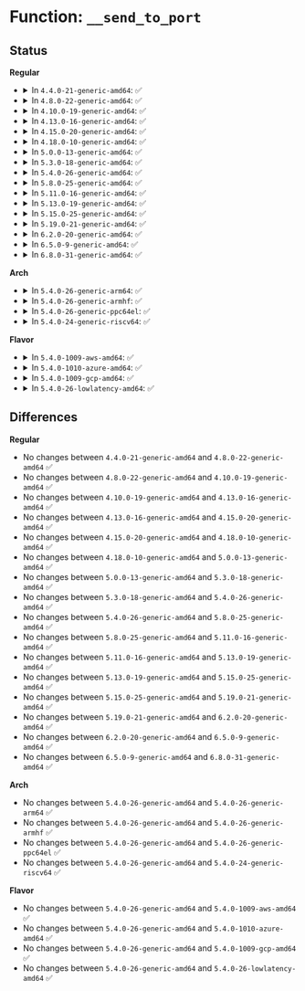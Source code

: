 # Function: <code>__send_to_port</code>

## Status
<b>Regular</b>
<ul>
<li>
<details>
<summary>In <code>4.4.0-21-generic-amd64</code>: ✅</summary>

```c
ssize_t __send_to_port(struct port * port, struct scatterlist * sg, int nents, size_t in_count, void * data, bool nonblock)
```

```json
{
  "name": "__send_to_port",
  "collision_type": "Unique Static",
  "inline_type": "No",
  "funcs": [
    {
      "addr": 18446744071584181136,
      "name": "__send_to_port",
      "external": false,
      "loc": "drivers/char/virtio_console.c:615",
      "file": "drivers/char/virtio_console.c",
      "inline": "seen, unknown",
      "caller_inline": [],
      "caller_func": [
        "drivers/char/virtio_console.c:put_chars",
        "drivers/char/virtio_console.c:port_fops_splice_write"
      ]
    }
  ],
  "symbols": [
    {
      "addr": 18446744071584181136,
      "name": "__send_to_port",
      "section": ".text",
      "bind": "STB_LOCAL",
      "size": 253
    }
  ]
}
```
</details>
</li>
<li>
<details>
<summary>In <code>4.8.0-22-generic-amd64</code>: ✅</summary>

```c
ssize_t __send_to_port(struct port * port, struct scatterlist * sg, int nents, size_t in_count, void * data, bool nonblock)
```

```json
{
  "name": "__send_to_port",
  "collision_type": "Unique Static",
  "inline_type": "No",
  "funcs": [
    {
      "addr": 18446744071584520240,
      "name": "__send_to_port",
      "external": false,
      "loc": "drivers/char/virtio_console.c:622",
      "file": "drivers/char/virtio_console.c",
      "inline": "seen, unknown",
      "caller_inline": [],
      "caller_func": [
        "drivers/char/virtio_console.c:put_chars",
        "drivers/char/virtio_console.c:port_fops_splice_write"
      ]
    }
  ],
  "symbols": [
    {
      "addr": 18446744071584520240,
      "name": "__send_to_port",
      "section": ".text",
      "bind": "STB_LOCAL",
      "size": 253
    }
  ]
}
```
</details>
</li>
<li>
<details>
<summary>In <code>4.10.0-19-generic-amd64</code>: ✅</summary>

```c
ssize_t __send_to_port(struct port * port, struct scatterlist * sg, int nents, size_t in_count, void * data, bool nonblock)
```

```json
{
  "name": "__send_to_port",
  "collision_type": "Unique Static",
  "inline_type": "No",
  "funcs": [
    {
      "addr": 18446744071584702320,
      "name": "__send_to_port",
      "external": false,
      "loc": "drivers/char/virtio_console.c:621",
      "file": "drivers/char/virtio_console.c",
      "inline": "seen, unknown",
      "caller_inline": [],
      "caller_func": [
        "drivers/char/virtio_console.c:put_chars",
        "drivers/char/virtio_console.c:port_fops_splice_write"
      ]
    }
  ],
  "symbols": [
    {
      "addr": 18446744071584702320,
      "name": "__send_to_port",
      "section": ".text",
      "bind": "STB_LOCAL",
      "size": 253
    }
  ]
}
```
</details>
</li>
<li>
<details>
<summary>In <code>4.13.0-16-generic-amd64</code>: ✅</summary>

```c
ssize_t __send_to_port(struct port * port, struct scatterlist * sg, int nents, size_t in_count, void * data, bool nonblock)
```

```json
{
  "name": "__send_to_port",
  "collision_type": "Unique Static",
  "inline_type": "No",
  "funcs": [
    {
      "addr": 18446744071584783632,
      "name": "__send_to_port",
      "external": false,
      "loc": "drivers/char/virtio_console.c:621",
      "file": "drivers/char/virtio_console.c",
      "inline": "seen, unknown",
      "caller_inline": [],
      "caller_func": [
        "drivers/char/virtio_console.c:put_chars",
        "drivers/char/virtio_console.c:port_fops_splice_write"
      ]
    }
  ],
  "symbols": [
    {
      "addr": 18446744071584783632,
      "name": "__send_to_port",
      "section": ".text",
      "bind": "STB_LOCAL",
      "size": 268
    }
  ]
}
```
</details>
</li>
<li>
<details>
<summary>In <code>4.15.0-20-generic-amd64</code>: ✅</summary>

```c
ssize_t __send_to_port(struct port * port, struct scatterlist * sg, int nents, size_t in_count, void * data, bool nonblock)
```

```json
{
  "name": "__send_to_port",
  "collision_type": "Unique Static",
  "inline_type": "No",
  "funcs": [
    {
      "addr": 18446744071585203824,
      "name": "__send_to_port",
      "external": false,
      "loc": "drivers/char/virtio_console.c:618",
      "file": "drivers/char/virtio_console.c",
      "inline": "seen, unknown",
      "caller_inline": [],
      "caller_func": [
        "drivers/char/virtio_console.c:put_chars",
        "drivers/char/virtio_console.c:port_fops_splice_write"
      ]
    }
  ],
  "symbols": [
    {
      "addr": 18446744071585203824,
      "name": "__send_to_port",
      "section": ".text",
      "bind": "STB_LOCAL",
      "size": 268
    }
  ]
}
```
</details>
</li>
<li>
<details>
<summary>In <code>4.18.0-10-generic-amd64</code>: ✅</summary>

```c
ssize_t __send_to_port(struct port * port, struct scatterlist * sg, int nents, size_t in_count, void * data, bool nonblock)
```

```json
{
  "name": "__send_to_port",
  "collision_type": "Unique Static",
  "inline_type": "No",
  "funcs": [
    {
      "addr": 18446744071585440096,
      "name": "__send_to_port",
      "external": false,
      "loc": "drivers/char/virtio_console.c:617",
      "file": "drivers/char/virtio_console.c",
      "inline": "seen, unknown",
      "caller_inline": [],
      "caller_func": [
        "drivers/char/virtio_console.c:put_chars",
        "drivers/char/virtio_console.c:port_fops_splice_write"
      ]
    }
  ],
  "symbols": [
    {
      "addr": 18446744071585440096,
      "name": "__send_to_port",
      "section": ".text",
      "bind": "STB_LOCAL",
      "size": 254
    }
  ]
}
```
</details>
</li>
<li>
<details>
<summary>In <code>5.0.0-13-generic-amd64</code>: ✅</summary>

```c
ssize_t __send_to_port(struct port * port, struct scatterlist * sg, int nents, size_t in_count, void * data, bool nonblock)
```

```json
{
  "name": "__send_to_port",
  "collision_type": "Unique Static",
  "inline_type": "No",
  "funcs": [
    {
      "addr": 18446744071585563984,
      "name": "__send_to_port",
      "external": false,
      "loc": "drivers/char/virtio_console.c:617",
      "file": "drivers/char/virtio_console.c",
      "inline": "seen, unknown",
      "caller_inline": [],
      "caller_func": [
        "drivers/char/virtio_console.c:put_chars",
        "drivers/char/virtio_console.c:port_fops_splice_write"
      ]
    }
  ],
  "symbols": [
    {
      "addr": 18446744071585563984,
      "name": "__send_to_port",
      "section": ".text",
      "bind": "STB_LOCAL",
      "size": 254
    }
  ]
}
```
</details>
</li>
<li>
<details>
<summary>In <code>5.3.0-18-generic-amd64</code>: ✅</summary>

```c
ssize_t __send_to_port(struct port * port, struct scatterlist * sg, int nents, size_t in_count, void * data, bool nonblock)
```

```json
{
  "name": "__send_to_port",
  "collision_type": "Unique Static",
  "inline_type": "No",
  "funcs": [
    {
      "addr": 18446744071585783760,
      "name": "__send_to_port",
      "external": false,
      "loc": "drivers/char/virtio_console.c:604",
      "file": "drivers/char/virtio_console.c",
      "inline": "seen, unknown",
      "caller_inline": [],
      "caller_func": [
        "drivers/char/virtio_console.c:put_chars",
        "drivers/char/virtio_console.c:port_fops_splice_write"
      ]
    }
  ],
  "symbols": [
    {
      "addr": 18446744071585783760,
      "name": "__send_to_port",
      "section": ".text",
      "bind": "STB_LOCAL",
      "size": 254
    }
  ]
}
```
</details>
</li>
<li>
<details>
<summary>In <code>5.4.0-26-generic-amd64</code>: ✅</summary>

```c
ssize_t __send_to_port(struct port * port, struct scatterlist * sg, int nents, size_t in_count, void * data, bool nonblock)
```

```json
{
  "name": "__send_to_port",
  "collision_type": "Unique Static",
  "inline_type": "No",
  "funcs": [
    {
      "addr": 18446744071585926464,
      "name": "__send_to_port",
      "external": false,
      "loc": "drivers/char/virtio_console.c:604",
      "file": "drivers/char/virtio_console.c",
      "inline": "seen, unknown",
      "caller_inline": [],
      "caller_func": [
        "drivers/char/virtio_console.c:put_chars",
        "drivers/char/virtio_console.c:port_fops_splice_write"
      ]
    }
  ],
  "symbols": [
    {
      "addr": 18446744071585926464,
      "name": "__send_to_port",
      "section": ".text",
      "bind": "STB_LOCAL",
      "size": 254
    }
  ]
}
```
</details>
</li>
<li>
<details>
<summary>In <code>5.8.0-25-generic-amd64</code>: ✅</summary>

```c
ssize_t __send_to_port(struct port * port, struct scatterlist * sg, int nents, size_t in_count, void * data, bool nonblock)
```

```json
{
  "name": "__send_to_port",
  "collision_type": "Unique Static",
  "inline_type": "No",
  "funcs": [
    {
      "addr": 18446744071586665936,
      "name": "__send_to_port",
      "external": false,
      "loc": "drivers/char/virtio_console.c:604",
      "file": "drivers/char/virtio_console.c",
      "inline": "seen, unknown",
      "caller_inline": [],
      "caller_func": [
        "drivers/char/virtio_console.c:put_chars",
        "drivers/char/virtio_console.c:port_fops_splice_write"
      ]
    }
  ],
  "symbols": [
    {
      "addr": 18446744071586665936,
      "name": "__send_to_port",
      "section": ".text",
      "bind": "STB_LOCAL",
      "size": 295
    }
  ]
}
```
</details>
</li>
<li>
<details>
<summary>In <code>5.11.0-16-generic-amd64</code>: ✅</summary>

```c
ssize_t __send_to_port(struct port * port, struct scatterlist * sg, int nents, size_t in_count, void * data, bool nonblock)
```

```json
{
  "name": "__send_to_port",
  "collision_type": "Unique Static",
  "inline_type": "No",
  "funcs": [
    {
      "addr": 18446744071586775824,
      "name": "__send_to_port",
      "external": false,
      "loc": "drivers/char/virtio_console.c:604",
      "file": "drivers/char/virtio_console.c",
      "inline": "seen, unknown",
      "caller_inline": [],
      "caller_func": [
        "drivers/char/virtio_console.c:put_chars",
        "drivers/char/virtio_console.c:port_fops_splice_write"
      ]
    }
  ],
  "symbols": [
    {
      "addr": 18446744071586775824,
      "name": "__send_to_port",
      "section": ".text",
      "bind": "STB_LOCAL",
      "size": 295
    }
  ]
}
```
</details>
</li>
<li>
<details>
<summary>In <code>5.13.0-19-generic-amd64</code>: ✅</summary>

```c
ssize_t __send_to_port(struct port * port, struct scatterlist * sg, int nents, size_t in_count, void * data, bool nonblock)
```

```json
{
  "name": "__send_to_port",
  "collision_type": "Unique Static",
  "inline_type": "No",
  "funcs": [
    {
      "addr": 18446744071586655264,
      "name": "__send_to_port",
      "external": false,
      "loc": "drivers/char/virtio_console.c:604",
      "file": "drivers/char/virtio_console.c",
      "inline": "seen, unknown",
      "caller_inline": [],
      "caller_func": [
        "drivers/char/virtio_console.c:put_chars",
        "drivers/char/virtio_console.c:port_fops_splice_write"
      ]
    }
  ],
  "symbols": [
    {
      "addr": 18446744071586655264,
      "name": "__send_to_port",
      "section": ".text",
      "bind": "STB_LOCAL",
      "size": 295
    }
  ]
}
```
</details>
</li>
<li>
<details>
<summary>In <code>5.15.0-25-generic-amd64</code>: ✅</summary>

```c
ssize_t __send_to_port(struct port * port, struct scatterlist * sg, int nents, size_t in_count, void * data, bool nonblock)
```

```json
{
  "name": "__send_to_port",
  "collision_type": "Unique Static",
  "inline_type": "No",
  "funcs": [
    {
      "addr": 18446744071587203520,
      "name": "__send_to_port",
      "external": false,
      "loc": "drivers/char/virtio_console.c:604",
      "file": "drivers/char/virtio_console.c",
      "inline": "seen, unknown",
      "caller_inline": [],
      "caller_func": [
        "drivers/char/virtio_console.c:put_chars",
        "drivers/char/virtio_console.c:port_fops_splice_write"
      ]
    }
  ],
  "symbols": [
    {
      "addr": 18446744071587203520,
      "name": "__send_to_port",
      "section": ".text",
      "bind": "STB_LOCAL",
      "size": 295
    }
  ]
}
```
</details>
</li>
<li>
<details>
<summary>In <code>5.19.0-21-generic-amd64</code>: ✅</summary>

```c
ssize_t __send_to_port(struct port * port, struct scatterlist * sg, int nents, size_t in_count, void * data, bool nonblock)
```

```json
{
  "name": "__send_to_port",
  "collision_type": "Unique Static",
  "inline_type": "No",
  "funcs": [
    {
      "addr": 18446744071588512208,
      "name": "__send_to_port",
      "external": false,
      "loc": "drivers/char/virtio_console.c:605",
      "file": "drivers/char/virtio_console.c",
      "inline": "seen, unknown",
      "caller_inline": [],
      "caller_func": [
        "drivers/char/virtio_console.c:put_chars",
        "drivers/char/virtio_console.c:port_fops_splice_write",
        "drivers/char/virtio_console.c:port_fops_write"
      ]
    }
  ],
  "symbols": [
    {
      "addr": 18446744071588512208,
      "name": "__send_to_port",
      "section": ".text",
      "bind": "STB_LOCAL",
      "size": 313
    }
  ]
}
```
</details>
</li>
<li>
<details>
<summary>In <code>6.2.0-20-generic-amd64</code>: ✅</summary>

```c
ssize_t __send_to_port(struct port * port, struct scatterlist * sg, int nents, size_t in_count, void * data, bool nonblock)
```

```json
{
  "name": "__send_to_port",
  "collision_type": "Unique Static",
  "inline_type": "No",
  "funcs": [
    {
      "addr": 18446744071589953568,
      "name": "__send_to_port",
      "external": false,
      "loc": "drivers/char/virtio_console.c:597",
      "file": "drivers/char/virtio_console.c",
      "inline": "seen, unknown",
      "caller_inline": [],
      "caller_func": [
        "drivers/char/virtio_console.c:put_chars",
        "drivers/char/virtio_console.c:port_fops_splice_write",
        "drivers/char/virtio_console.c:port_fops_write"
      ]
    }
  ],
  "symbols": [
    {
      "addr": 18446744071589953568,
      "name": "__send_to_port",
      "section": ".text",
      "bind": "STB_LOCAL",
      "size": 313
    }
  ]
}
```
</details>
</li>
<li>
<details>
<summary>In <code>6.5.0-9-generic-amd64</code>: ✅</summary>

```c
ssize_t __send_to_port(struct port * port, struct scatterlist * sg, int nents, size_t in_count, void * data, bool nonblock)
```

```json
{
  "name": "__send_to_port",
  "collision_type": "Unique Static",
  "inline_type": "No",
  "funcs": [
    {
      "addr": 18446744071590262832,
      "name": "__send_to_port",
      "external": false,
      "loc": "drivers/char/virtio_console.c:598",
      "file": "drivers/char/virtio_console.c",
      "inline": "seen, unknown",
      "caller_inline": [],
      "caller_func": [
        "drivers/char/virtio_console.c:put_chars",
        "drivers/char/virtio_console.c:port_fops_splice_write",
        "drivers/char/virtio_console.c:port_fops_write"
      ]
    }
  ],
  "symbols": [
    {
      "addr": 18446744071590262832,
      "name": "__send_to_port",
      "section": ".text",
      "bind": "STB_LOCAL",
      "size": 313
    }
  ]
}
```
</details>
</li>
<li>
<details>
<summary>In <code>6.8.0-31-generic-amd64</code>: ✅</summary>

```c
ssize_t __send_to_port(struct port * port, struct scatterlist * sg, int nents, size_t in_count, void * data, bool nonblock)
```

```json
{
  "name": "__send_to_port",
  "collision_type": "Unique Static",
  "inline_type": "No",
  "funcs": [
    {
      "addr": 18446744071590603808,
      "name": "__send_to_port",
      "external": false,
      "loc": "drivers/char/virtio_console.c:595",
      "file": "drivers/char/virtio_console.c",
      "inline": "seen, unknown",
      "caller_inline": [],
      "caller_func": [
        "drivers/char/virtio_console.c:put_chars",
        "drivers/char/virtio_console.c:port_fops_splice_write",
        "drivers/char/virtio_console.c:port_fops_write"
      ]
    }
  ],
  "symbols": [
    {
      "addr": 18446744071590603808,
      "name": "__send_to_port",
      "section": ".text",
      "bind": "STB_LOCAL",
      "size": 313
    }
  ]
}
```
</details>
</li>
</ul>
<b>Arch</b>
<ul>
<li>
<details>
<summary>In <code>5.4.0-26-generic-arm64</code>: ✅</summary>

```c
ssize_t __send_to_port(struct port * port, struct scatterlist * sg, int nents, size_t in_count, void * data, bool nonblock)
```

```json
{
  "name": "__send_to_port",
  "collision_type": "Unique Static",
  "inline_type": "No",
  "funcs": [
    {
      "addr": 18446603336498756080,
      "name": "__send_to_port",
      "external": false,
      "loc": "drivers/char/virtio_console.c:604",
      "file": "drivers/char/virtio_console.c",
      "inline": "seen, unknown",
      "caller_inline": [],
      "caller_func": [
        "drivers/char/virtio_console.c:put_chars",
        "drivers/char/virtio_console.c:port_fops_splice_write"
      ]
    }
  ],
  "symbols": [
    {
      "addr": 18446603336498756080,
      "name": "__send_to_port",
      "section": ".text",
      "bind": "STB_LOCAL",
      "size": 396
    }
  ]
}
```
</details>
</li>
<li>
<details>
<summary>In <code>5.4.0-26-generic-armhf</code>: ✅</summary>

```c
ssize_t __send_to_port(struct port * port, struct scatterlist * sg, int nents, size_t in_count, void * data, bool nonblock)
```

```json
{
  "name": "__send_to_port",
  "collision_type": "Unique Static",
  "inline_type": "No",
  "funcs": [
    {
      "addr": 3231373808,
      "name": "__send_to_port",
      "external": false,
      "loc": "drivers/char/virtio_console.c:604",
      "file": "drivers/char/virtio_console.c",
      "inline": "seen, unknown",
      "caller_inline": [],
      "caller_func": [
        "drivers/char/virtio_console.c:put_chars",
        "drivers/char/virtio_console.c:port_fops_splice_write"
      ]
    }
  ],
  "symbols": [
    {
      "addr": 3231373808,
      "name": "__send_to_port",
      "section": ".text",
      "bind": "STB_LOCAL",
      "size": 352
    }
  ]
}
```
</details>
</li>
<li>
<details>
<summary>In <code>5.4.0-26-generic-ppc64el</code>: ✅</summary>

```c
ssize_t __send_to_port(struct port * port, struct scatterlist * sg, int nents, size_t in_count, void * data, bool nonblock)
```

```json
{
  "name": "__send_to_port",
  "collision_type": "Unique Static",
  "inline_type": "No",
  "funcs": [
    {
      "addr": 13835058055291912640,
      "name": "__send_to_port",
      "external": false,
      "loc": "drivers/char/virtio_console.c:604",
      "file": "drivers/char/virtio_console.c",
      "inline": "seen, unknown",
      "caller_inline": [],
      "caller_func": [
        "drivers/char/virtio_console.c:put_chars",
        "drivers/char/virtio_console.c:port_fops_splice_write"
      ]
    }
  ],
  "symbols": [
    {
      "addr": 13835058055291912640,
      "name": "__send_to_port",
      "section": ".text",
      "bind": "STB_LOCAL",
      "size": 420
    }
  ]
}
```
</details>
</li>
<li>
<details>
<summary>In <code>5.4.0-24-generic-riscv64</code>: ✅</summary>

```c
ssize_t __send_to_port(struct port * port, struct scatterlist * sg, int nents, size_t in_count, void * data, bool nonblock)
```

```json
{
  "name": "__send_to_port",
  "collision_type": "Unique Static",
  "inline_type": "No",
  "funcs": [
    {
      "addr": 18446743936276254934,
      "name": "__send_to_port",
      "external": false,
      "loc": "drivers/char/virtio_console.c:604",
      "file": "drivers/char/virtio_console.c",
      "inline": "seen, unknown",
      "caller_inline": [],
      "caller_func": [
        "drivers/char/virtio_console.c:put_chars",
        "drivers/char/virtio_console.c:port_fops_splice_write"
      ]
    }
  ],
  "symbols": [
    {
      "addr": 18446743936276254934,
      "name": "__send_to_port",
      "section": ".text",
      "bind": "STB_LOCAL",
      "size": 230
    }
  ]
}
```
</details>
</li>
</ul>
<b>Flavor</b>
<ul>
<li>
<details>
<summary>In <code>5.4.0-1009-aws-amd64</code>: ✅</summary>

```c
ssize_t __send_to_port(struct port * port, struct scatterlist * sg, int nents, size_t in_count, void * data, bool nonblock)
```

```json
{
  "name": "__send_to_port",
  "collision_type": "Unique Static",
  "inline_type": "No",
  "funcs": [
    {
      "addr": 18446744071585687440,
      "name": "__send_to_port",
      "external": false,
      "loc": "drivers/char/virtio_console.c:604",
      "file": "drivers/char/virtio_console.c",
      "inline": "seen, unknown",
      "caller_inline": [],
      "caller_func": [
        "drivers/char/virtio_console.c:put_chars",
        "drivers/char/virtio_console.c:port_fops_splice_write"
      ]
    }
  ],
  "symbols": [
    {
      "addr": 18446744071585687440,
      "name": "__send_to_port",
      "section": ".text",
      "bind": "STB_LOCAL",
      "size": 254
    }
  ]
}
```
</details>
</li>
<li>
<details>
<summary>In <code>5.4.0-1010-azure-amd64</code>: ✅</summary>

```c
ssize_t __send_to_port(struct port * port, struct scatterlist * sg, int nents, size_t in_count, void * data, bool nonblock)
```

```json
{
  "name": "__send_to_port",
  "collision_type": "Unique Static",
  "inline_type": "No",
  "funcs": [
    {
      "addr": 18446744071585547872,
      "name": "__send_to_port",
      "external": false,
      "loc": "drivers/char/virtio_console.c:604",
      "file": "drivers/char/virtio_console.c",
      "inline": "seen, unknown",
      "caller_inline": [],
      "caller_func": [
        "drivers/char/virtio_console.c:put_chars",
        "drivers/char/virtio_console.c:port_fops_splice_write"
      ]
    }
  ],
  "symbols": [
    {
      "addr": 18446744071585547872,
      "name": "__send_to_port",
      "section": ".text",
      "bind": "STB_LOCAL",
      "size": 254
    }
  ]
}
```
</details>
</li>
<li>
<details>
<summary>In <code>5.4.0-1009-gcp-amd64</code>: ✅</summary>

```c
ssize_t __send_to_port(struct port * port, struct scatterlist * sg, int nents, size_t in_count, void * data, bool nonblock)
```

```json
{
  "name": "__send_to_port",
  "collision_type": "Unique Static",
  "inline_type": "No",
  "funcs": [
    {
      "addr": 18446744071585877424,
      "name": "__send_to_port",
      "external": false,
      "loc": "drivers/char/virtio_console.c:604",
      "file": "drivers/char/virtio_console.c",
      "inline": "seen, unknown",
      "caller_inline": [],
      "caller_func": [
        "drivers/char/virtio_console.c:put_chars",
        "drivers/char/virtio_console.c:port_fops_splice_write"
      ]
    }
  ],
  "symbols": [
    {
      "addr": 18446744071585877424,
      "name": "__send_to_port",
      "section": ".text",
      "bind": "STB_LOCAL",
      "size": 254
    }
  ]
}
```
</details>
</li>
<li>
<details>
<summary>In <code>5.4.0-26-lowlatency-amd64</code>: ✅</summary>

```c
ssize_t __send_to_port(struct port * port, struct scatterlist * sg, int nents, size_t in_count, void * data, bool nonblock)
```

```json
{
  "name": "__send_to_port",
  "collision_type": "Unique Static",
  "inline_type": "No",
  "funcs": [
    {
      "addr": 18446744071585984736,
      "name": "__send_to_port",
      "external": false,
      "loc": "drivers/char/virtio_console.c:604",
      "file": "drivers/char/virtio_console.c",
      "inline": "seen, unknown",
      "caller_inline": [],
      "caller_func": [
        "drivers/char/virtio_console.c:put_chars",
        "drivers/char/virtio_console.c:port_fops_splice_write"
      ]
    }
  ],
  "symbols": [
    {
      "addr": 18446744071585984736,
      "name": "__send_to_port",
      "section": ".text",
      "bind": "STB_LOCAL",
      "size": 254
    }
  ]
}
```
</details>
</li>
</ul>

## Differences
<b>Regular</b>
<ul>
<li>
No changes between <code>4.4.0-21-generic-amd64</code> and <code>4.8.0-22-generic-amd64</code> ✅
</li>
<li>
No changes between <code>4.8.0-22-generic-amd64</code> and <code>4.10.0-19-generic-amd64</code> ✅
</li>
<li>
No changes between <code>4.10.0-19-generic-amd64</code> and <code>4.13.0-16-generic-amd64</code> ✅
</li>
<li>
No changes between <code>4.13.0-16-generic-amd64</code> and <code>4.15.0-20-generic-amd64</code> ✅
</li>
<li>
No changes between <code>4.15.0-20-generic-amd64</code> and <code>4.18.0-10-generic-amd64</code> ✅
</li>
<li>
No changes between <code>4.18.0-10-generic-amd64</code> and <code>5.0.0-13-generic-amd64</code> ✅
</li>
<li>
No changes between <code>5.0.0-13-generic-amd64</code> and <code>5.3.0-18-generic-amd64</code> ✅
</li>
<li>
No changes between <code>5.3.0-18-generic-amd64</code> and <code>5.4.0-26-generic-amd64</code> ✅
</li>
<li>
No changes between <code>5.4.0-26-generic-amd64</code> and <code>5.8.0-25-generic-amd64</code> ✅
</li>
<li>
No changes between <code>5.8.0-25-generic-amd64</code> and <code>5.11.0-16-generic-amd64</code> ✅
</li>
<li>
No changes between <code>5.11.0-16-generic-amd64</code> and <code>5.13.0-19-generic-amd64</code> ✅
</li>
<li>
No changes between <code>5.13.0-19-generic-amd64</code> and <code>5.15.0-25-generic-amd64</code> ✅
</li>
<li>
No changes between <code>5.15.0-25-generic-amd64</code> and <code>5.19.0-21-generic-amd64</code> ✅
</li>
<li>
No changes between <code>5.19.0-21-generic-amd64</code> and <code>6.2.0-20-generic-amd64</code> ✅
</li>
<li>
No changes between <code>6.2.0-20-generic-amd64</code> and <code>6.5.0-9-generic-amd64</code> ✅
</li>
<li>
No changes between <code>6.5.0-9-generic-amd64</code> and <code>6.8.0-31-generic-amd64</code> ✅
</li>
</ul>
<b>Arch</b>
<ul>
<li>
No changes between <code>5.4.0-26-generic-amd64</code> and <code>5.4.0-26-generic-arm64</code> ✅
</li>
<li>
No changes between <code>5.4.0-26-generic-amd64</code> and <code>5.4.0-26-generic-armhf</code> ✅
</li>
<li>
No changes between <code>5.4.0-26-generic-amd64</code> and <code>5.4.0-26-generic-ppc64el</code> ✅
</li>
<li>
No changes between <code>5.4.0-26-generic-amd64</code> and <code>5.4.0-24-generic-riscv64</code> ✅
</li>
</ul>
<b>Flavor</b>
<ul>
<li>
No changes between <code>5.4.0-26-generic-amd64</code> and <code>5.4.0-1009-aws-amd64</code> ✅
</li>
<li>
No changes between <code>5.4.0-26-generic-amd64</code> and <code>5.4.0-1010-azure-amd64</code> ✅
</li>
<li>
No changes between <code>5.4.0-26-generic-amd64</code> and <code>5.4.0-1009-gcp-amd64</code> ✅
</li>
<li>
No changes between <code>5.4.0-26-generic-amd64</code> and <code>5.4.0-26-lowlatency-amd64</code> ✅
</li>
</ul>
